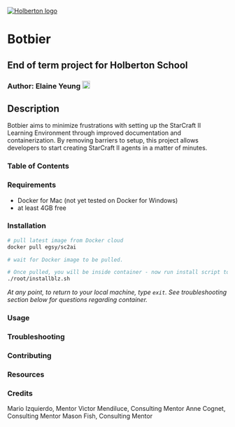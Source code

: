 [![Holberton logo](https://www.holbertonschool.com/assets/holberton-logo-1cc451260ca3cd297def53f2250a9794810667c7ca7b5fa5879a569a457bf16f.png)](https://www.holbertonschool.com/)

# Botbier
## End of term project for Holberton School
### Author: Elaine Yeung [<img src="https://user-images.githubusercontent.com/23224088/27935507-4e614b68-6260-11e7-8b20-d0352ef3ff53.png" height="18px"/>](https://twitter.com/egsy) 

## Description
Botbier aims to minimize frustrations with setting up the StarCraft II Learning Environment through improved documentation and containerization. By removing barriers to setup, this project allows developers to start creating StarCraft II agents in a matter of minutes.

### Table of Contents

### Requirements
- Docker for Mac (not yet tested on Docker for Windows)
- at least 4GB free

### Installation

```sh
# pull latest image from Docker cloud
docker pull egsy/sc2ai

# wait for Docker image to be pulled. 

# Once pulled, you will be inside container - now run install script to install Linux version of StarCraft 2 and maps.
./root/installblz.sh
```

_At any point, to return to your local machine, type `exit`. See troubleshooting section below for questions regarding container._

### Usage

### Troubleshooting

### Contributing

### Resources

### Credits
Mario Izquierdo, Mentor
Victor Mendiluce, Consulting Mentor
Anne Cognet, Consulting Mentor
Mason Fish, Consulting Mentor